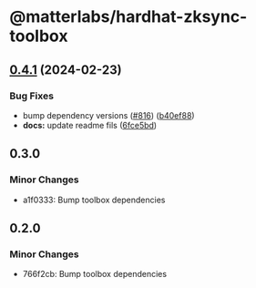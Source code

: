 # @matterlabs/hardhat-zksync-toolbox

## [0.4.1](https://github.com/matter-labs/hardhat-zksync/compare/@matterlabs/hardhat-zksync-toolbox-v0.4.0...@matterlabs/hardhat-zksync-toolbox-v0.4.1) (2024-02-23)


### Bug Fixes

* bump dependency versions ([#816](https://github.com/matter-labs/hardhat-zksync/issues/816)) ([b40ef88](https://github.com/matter-labs/hardhat-zksync/commit/b40ef885876881a383b1fdd04c71fe21cbb8e080))
* **docs:** update readme fils ([6fce5bd](https://github.com/matter-labs/hardhat-zksync/commit/6fce5bdd0ebc7d61519b5cc637f962c1390944ea))

## 0.3.0

### Minor Changes

- a1f0333: Bump toolbox dependencies

## 0.2.0

### Minor Changes

- 766f2cb: Bump toolbox dependencies
